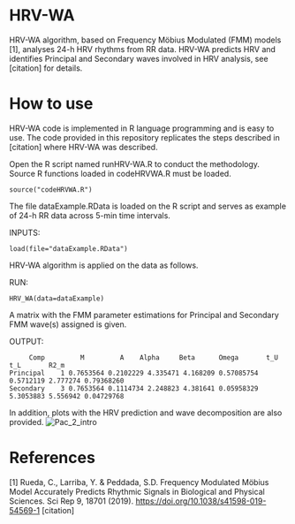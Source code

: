 # HRV-WA
HRV-WA algorithm, based on Frequency Möbius  Modulated (FMM) models [1], analyses 24-h HRV rhythms from RR data. HRV-WA predicts HRV and identifies Principal and Secondary waves involved in HRV analysis, see [citation] for details.

# How to use 
HRV-WA code is implemented in R language programming and is easy to use. 
The code provided in this repository replicates the steps described in [citation] where HRV-WA was described.

Open the R script named runHRV-WA.R to conduct the methodology. Source R functions loaded in codeHRVWA.R must be loaded. 

````
source("codeHRVWA.R")
````

The file dataExample.RData is loaded on the R script and serves as example of 24-h RR data across 5-min time intervals.

INPUTS: 
````
load(file="dataExample.RData")
````
HRV-WA algorithm is applied on the data as follows.

RUN:
````
HRV_WA(data=dataExample)
````

A matrix with the FMM parameter estimations for Principal and Secondary FMM wave(s) assigned is given. 

OUTPUT:

````
     Comp         M         A    Alpha     Beta      Omega       t_U      t_L       R2_m
Principal    1 0.7653564 0.2102229 4.335471 4.168209 0.57085754 0.5712119 2.777274 0.79368260
Secondary    3 0.7653564 0.1114734 2.248823 4.381641 0.05958329 5.3053883 5.556942 0.04729768
````
In addition, plots with the HRV prediction and wave decomposition are also provided. 
![Pac_2_intro](https://user-images.githubusercontent.com/24298539/214274483-c23af48c-2ca8-48aa-a4bb-677f4abedbf1.jpg)

# References
[1] Rueda, C., Larriba, Y. & Peddada, S.D. Frequency Modulated Möbius Model Accurately Predicts Rhythmic Signals in Biological and Physical Sciences. Sci Rep 9, 18701 (2019). https://doi.org/10.1038/s41598-019-54569-1
[citation]
